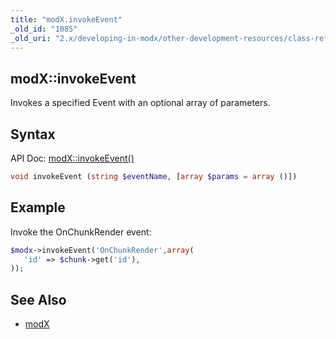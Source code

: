 ```yaml
---
title: "modX.invokeEvent"
_old_id: "1085"
_old_uri: "2.x/developing-in-modx/other-development-resources/class-reference/modx/modx.invokeevent"
---
```


## modX::invokeEvent

Invokes a specified Event with an optional array of parameters.

## Syntax

API Doc: [modX::invokeEvent()](http://api.modx.com/revolution/2.2/db_core_model_modx_modx.class.html#%5CmodX::invokeEvent())

``` php
void invokeEvent (string $eventName, [array $params = array ()])
```

## Example

Invoke the OnChunkRender event:

``` php
$modx->invokeEvent('OnChunkRender',array(
   'id' => $chunk->get('id'),
));
```

## See Also

- [modX](extending-modx/core-model/modx "modX")

